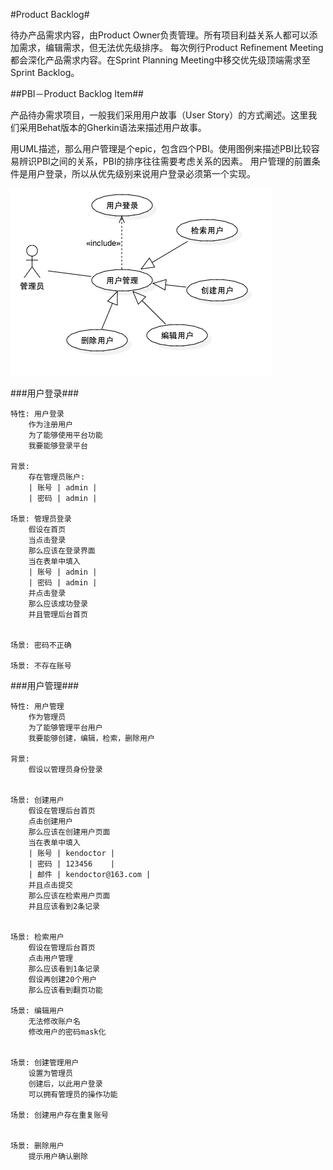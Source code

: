 #Product Backlog#

待办产品需求内容，由Product Owner负责管理。所有项目利益关系人都可以添加需求，编辑需求，但无法优先级排序。
每次例行Product Refinement Meeting都会深化产品需求内容。在Sprint Planning Meeting中移交优先级顶端需求至Sprint Backlog。


##PBI－Product Backlog Item##

产品待办需求项目，一般我们采用用户故事（User Story）的方式阐述。这里我们采用Behat版本的Gherkin语法来描述用户故事。

用UML描述，那么用户管理是个epic，包含四个PBI。使用图例来描述PBI比较容易辨识PBI之间的关系，PBI的排序往往需要考虑关系的因素。
用户管理的前置条件是用户登录，所以从优先级别来说用户登录必须第一个实现。

![用户管理](./images/PBI__用户管理_0.png)

###用户登录###

    特性: 用户登录
        作为注册用户
        为了能够使用平台功能
        我要能够登录平台
    
    背景:
        存在管理员账户:
        | 账号 | admin |
        | 密码 | admin |

    场景: 管理员登录
        假设在首页
        当点击登录
        那么应该在登录界面
        当在表单中填入
        | 账号 | admin |
        | 密码 | admin |
        并点击登录
        那么应该成功登录
        并且管理后台首页
        

    场景: 密码不正确
    
    场景: 不存在账号

###用户管理###

    特性: 用户管理
        作为管理员
        为了能够管理平台用户
        我要能够创建，编辑，检索，删除用户

    背景:
        假设以管理员身份登录


    场景: 创建用户
        假设在管理后台首页
        点击创建用户
        那么应该在创建用户页面
        当在表单中填入
        | 账号 | kendoctor |
        | 密码 | 123456    |
        | 邮件 | kendoctor@163.com |
        并且点击提交
        那么应该在检索用户页面
        并且应该看到2条记录
        

    场景: 检索用户
        假设在管理后台首页
        点击用户管理
        那么应该看到1条记录
        假设再创建20个用户
        那么应该看到翻页功能

    场景: 编辑用户
        无法修改账户名
        修改用户的密码mask化


    场景: 创建管理用户
        设置为管理员
        创建后，以此用户登录
        可以拥有管理员的操作功能

    场景: 创建用户存在重复账号

    
    场景: 删除用户
        提示用户确认删除




